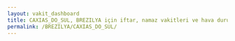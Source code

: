 ```yaml
---
layout: vakit_dashboard
title: CAXIAS_DO_SUL, BREZILYA için iftar, namaz vakitleri ve hava durumu - ilçe/eyalet seç
permalink: /BREZILYA/CAXIAS_DO_SUL/
---
```


<script type="text/javascript">
  var GLOBAL_COUNTRY = 'BREZILYA';
  var GLOBAL_CITY = 'CAXIAS_DO_SUL';
  var GLOBAL_STATE = '';
  var lat = 72;
  var lon = 21;
</script>
